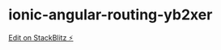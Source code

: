 # ionic-angular-routing-yb2xer

[Edit on StackBlitz ⚡️](https://stackblitz.com/edit/ionic-angular-routing-yb2xer)